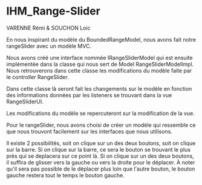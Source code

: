 # IHM_Range-Slider
VARENNE Rémi & SOUCHON Loic

En nous inspirant du modèle du BoundedRangeModel, nous avons fait notre rangeSlider avec un modèle MVC. 

Nous avons créé une interface nommée IRangeSliderModel qui est ensuite implémentée dans la classe qui nous sert de Model RangeSliderModelImpl. Nous retrouverons dans cette classe les modifications du modèle faite par le controller RangeSlider. 

Dans cette classe là seront fait les changements sur le modèle en fonction des informations données par les listeners se trouvant dans la vue RangeSliderUI. 

Les modifications du modèle se repercuteront sur la modification de la vue.


Pour le rangeSlider, nous avons choisi de créer un modèle qui ressemble ce que nous trouvont facilement sur les interfaces que nous utilisons. 

Il existe 2 possibilités, soit on clique sur un des deux boutons, soit on clique sur la barre. 
Si on clique sur la barre, ce sera le bouton se trouvant le plus près qui se deplacera sur ce point là. 
Si on clique sur un des deux boutons, il suffira de glisser vers la gauche ou vers la droite pour le déplacer. 
À noter qu'il sera pas possible de le déplacer plus loin que l'autre bouton, le bouton gauche restera tout le temps le bouton gauche. 
